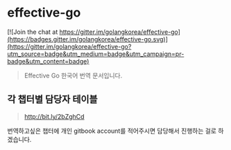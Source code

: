 # effective-go

[![Join the chat at https://gitter.im/golangkorea/effective-go](https://badges.gitter.im/golangkorea/effective-go.svg)](https://gitter.im/golangkorea/effective-go?utm_source=badge&utm_medium=badge&utm_campaign=pr-badge&utm_content=badge)
> Effective Go 한국어 번역 문서입니다.


## 각 챕터별 담당자 테이블
> http://bit.ly/2bZghCd

번역하고싶은 챕터에 개인 gitbook account를 적어주시면 담당해서 진행하는 걸로 하겠습니다.
